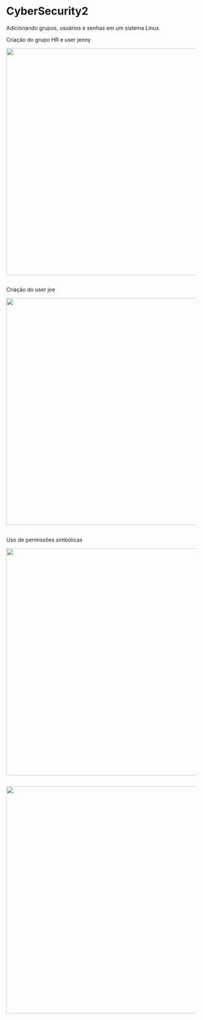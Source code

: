# CyberSecurity2
Adicionando grupos, usuários e senhas em um sistema Linux.



Criação do grupo HR e user jenny
<div>
  <img src=https://user-images.githubusercontent.com/61276577/185279662-4dc2ec41-5abf-45dc-a195-8cad44cd85f5.JPG width= "600px" /> 
</div>

##
Criação do user joe
<div>
  <img src=https://user-images.githubusercontent.com/61276577/185279663-48895732-0ef9-46b4-8f2b-5e28eb6a2720.JPG width= "600px" /> 
</div>



##
Uso de permissões simbólicas
<div>
  <img src=https://user-images.githubusercontent.com/61276577/185279662-4dc2ec41-5abf-45dc-a195-8cad44cd85f5.JPG width= "600px" /> 
</div>

##
<div>
  <img src=https://user-images.githubusercontent.com/61276577/185279663-48895732-0ef9-46b4-8f2b-5e28eb6a2720.JPG width= "600px" /> 
</div>




